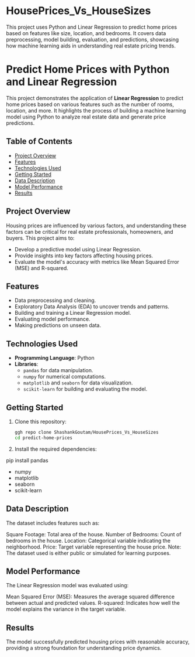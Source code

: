 # HousePrices_Vs_HouseSizes
This project uses Python and Linear Regression to predict home prices based on features like size, location, and bedrooms. It covers data preprocessing, model building, evaluation, and predictions, showcasing how machine learning aids in understanding real estate pricing trends.

# Predict Home Prices with Python and Linear Regression

This project demonstrates the application of **Linear Regression** to predict home prices based on various features such as the number of rooms, location, and more. It highlights the process of building a machine learning model using Python to analyze real estate data and generate price predictions.

## Table of Contents
- [Project Overview](#project-overview)
- [Features](#features)
- [Technologies Used](#technologies-used)
- [Getting Started](#getting-started)
- [Data Description](#data-description)
- [Model Performance](#model-performance)
- [Results](#results)
  
## Project Overview
Housing prices are influenced by various factors, and understanding these factors can be critical for real estate professionals, homeowners, and buyers. This project aims to:
- Develop a predictive model using Linear Regression.
- Provide insights into key factors affecting housing prices.
- Evaluate the model's accuracy with metrics like Mean Squared Error (MSE) and R-squared.

## Features
- Data preprocessing and cleaning.
- Exploratory Data Analysis (EDA) to uncover trends and patterns.
- Building and training a Linear Regression model.
- Evaluating model performance.
- Making predictions on unseen data.

## Technologies Used
- **Programming Language**: Python
- **Libraries**:
  - `pandas` for data manipulation.
  - `numpy` for numerical computations.
  - `matplotlib` and `seaborn` for data visualization.
  - `scikit-learn` for building and evaluating the model.

## Getting Started
1. Clone this repository:
   ```bash
   ggh repo clone ShashankGoutam/HousePrices_Vs_HouseSizes
   cd predict-home-prices
2. Install the required dependencies:
   
  pip install pandas 
  - numpy
  - matplotlib
  - seaborn
  - scikit-learn

## Data Description
The dataset includes features such as:

Square Footage: Total area of the house.
Number of Bedrooms: Count of bedrooms in the house.
Location: Categorical variable indicating the neighborhood.
Price: Target variable representing the house price.
Note: The dataset used is either public or simulated for learning purposes.

## Model Performance
The Linear Regression model was evaluated using:

Mean Squared Error (MSE): Measures the average squared difference between actual and predicted values.
R-squared: Indicates how well the model explains the variance in the target variable.

## Results
The model successfully predicted housing prices with reasonable accuracy, providing a strong foundation for understanding price dynamics.

